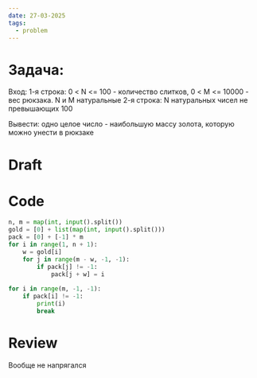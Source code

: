 ```yaml
---
date: 27-03-2025
tags:
  - problem
---
```

# Задача:
Вход:
1-я строка: 0 < N <= 100 - количество слитков, 0 < M <= 10000 - вес рюкзака. N и M натуральные
2-я строка: N натуральных чисел не превышающих 100

Вывести: 
одно целое число - наибольшую массу золота, которую можно унести в рюкзаке

# Draft

# Code
```python
n, m = map(int, input().split())  
gold = [0] + list(map(int, input().split()))  
pack = [0] + [-1] * m  
for i in range(1, n + 1):  
    w = gold[i]  
    for j in range(m - w, -1, -1):  
        if pack[j] != -1:  
            pack[j + w] = i  
  
for i in range(m, -1, -1):  
    if pack[i] != -1:  
        print(i)  
        break
```

# Review
Вообще не напрягался

